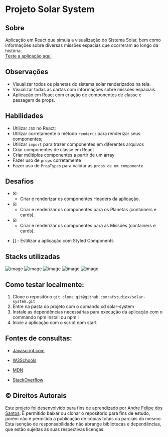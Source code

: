 # Projeto Solar System

## Sobre
Aplicação em React que simula a visualização do Sistema Solar, bem como informações sobre diversas missões espacias que ocorreram ao longo da história.<br>
[Teste a aplicação aqui](https://afstudiox.github.io/solar-system)

## Observações
  - Visualizar todos os planetas do sistema solar renderizados na tela.
  - Visualizar todas as cartas com informações sobre missões espaciais. 
  - Aplicação em React com criação de componentes de classe e passagem de props.


## Habilidades

- Utilizar `JSX` no React;
- Utilizar corretamente o método `render()` para renderizar seus componentes;
- Utilizar `import` para trazer componentes em diferentes arquivos
- Criar componentes de classe em React
- Criar múltiplos componentes a partir de um array
- Fazer uso de `props` corretamente
- Fazer uso de `PropTypes` para validar as `props de um componente`


## Desafios
- [x] - Criar e renderizar os componentes Headers da aplicação.
- [x] - Criar e renderizar os componentes para os Planetas (containers e cards).
- [x] - Criar e renderizar os componentes para as Missões (containers e cards).
- [] - Estilizar a aplicação com Styled Components



## Stacks utilizadas
![image](https://user-images.githubusercontent.com/34361632/178182186-5e33e0eb-b622-4781-b68b-447b6039a7dc.png)
![image](https://user-images.githubusercontent.com/34361632/178182193-03ec0ca6-b777-49f4-8ee9-c206bc2eaea9.png)
![image](https://user-images.githubusercontent.com/34361632/178182205-4c05657f-15ad-4055-91ad-8f100d60a936.png)
![image](https://user-images.githubusercontent.com/34361632/178182214-be8d2f93-15f1-46d9-bd4d-e81e1d2d697a.png)
![image](https://icongr.am/devicon/react-original.svg?size=40&color=2068ac)


## Como testar localmente:

1. Clone o repositório  `git clone git@github.com:afstudiox/solar-system.git`
2. Entre na pasta do projeto com o comando cd solar-system
3. Instale as dependências necessárias para execução da aplicação com o commando npm install ou npm i
4. Inicie a aplicação com o script npm start


##  Fontes de consultas:

 * [Javascript.com](http://javascript.com/)

 * [W3Schools](https://www.w3schools.com/js/default.asp)

 * [MDN](https://developer.mozilla.org/pt-BR/docs/Web/JavaScript)

 - [StackOverflow](https://pt.stackoverflow.com/questions/tagged/javascript)


## ©️ Direitos Autorais
Este projeto foi desenvolvido para fins de aprendizado por [Andre Felipe dos Santos](https://www.linkedin.com/in/afelipes/). 
É permitido baixar ou clonar o repositório para fins de estudo, porém não é permitida a publicação de cópias totais ou parciais do mesmo. 
Esta isenção de responsabilidade não abrange bibliotecas e dependências, que estão sujeitas às suas respectivas licenças.

